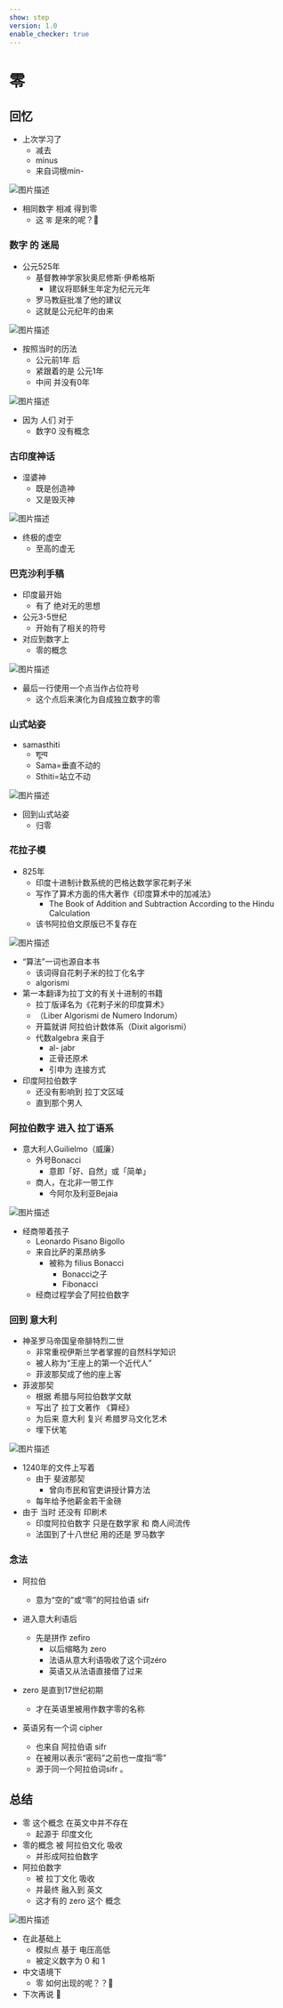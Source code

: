 ```yaml
---
show: step
version: 1.0
enable_checker: true
---
```


# 零

## 回忆

- 上次学习了
	- 减去
	- minus
	- 来自词根min-

![图片描述](https://doc.shiyanlou.com/courses/uid1190679-20230806-1691311824062)

- 相同数字 相减 得到零
	- 这 `零` 是來的呢？🤪

### 数字 的 迷局

- 公元525年
	- 基督教神学家狄奥尼修斯·伊希格斯
		- 建议将耶稣生年定为纪元元年
	- 罗马教庭批准了他的建议
	- 这就是公元纪年的由来

![图片描述](https://doc.shiyanlou.com/courses/uid1190679-20230829-1693309081735)

- 按照当时的历法
	- 公元前1年 后
	- 紧跟着的是 公元1年
	- 中间 并没有0年

![图片描述](https://doc.shiyanlou.com/courses/uid1190679-20230830-1693360559791)

- 因为 人们 对于 
	- 数字0 没有概念

### 古印度神话

- 湿婆神
	- 既是创造神
	- 又是毁灭神

![图片描述](https://doc.shiyanlou.com/courses/uid1190679-20230829-1693316845926)

- 终极的虚空
	- 至高的虚无

### 巴克沙利手稿

- 印度最开始 
	- 有了 绝对无的思想
- 公元3-5世纪
	- 开始有了相关的符号
- 对应到数字上 
	- 零的概念

![图片描述](https://doc.shiyanlou.com/courses/uid1190679-20230829-1693317023513)

- 最后一行使用一个点当作占位符号
	- 这个点后来演化为自成独立数字的零

### 山式站姿

- samasthiti	
	- शून्य 
	- Sama=垂直不动的
	- Sthiti=站立不动

![图片描述](https://doc.shiyanlou.com/courses/uid1190679-20230829-1693310629759)

- 回到山式站姿
	- 归零

### 花拉子模

-	825年
	- 印度十进制计数系统的巴格达数学家花剌子米
	- 写作了算术方面的伟大著作《印度算术中的加减法》
		- The Book of Addition and Subtraction According to the Hindu Calculation
	- 该书阿拉伯文原版已不复存在

![图片描述](https://doc.shiyanlou.com/courses/uid1190679-20230829-1693317880116)

- “算法”一词也源自本书
	- 该词得自花剌子米的拉丁化名字
	- algorismi
- 第一本翻译为拉丁文的有关十进制的书籍
	- 拉丁版译名为《花剌子米的印度算术》
	- （Liber Algorismi de Numero Indorum）
	- 开篇就讲 阿拉伯计数体系（Dixit algorismi）
	- 代数algebra 来自于 
		- al- jabr 
		- 正骨还原术 
		- 引申为 连接方式
- 印度阿拉伯数字 
	- 还没有影响到 拉丁文区域
	- 直到那个男人


### 阿拉伯数字 进入 拉丁语系

- 意大利人Guilielmo（威廉）
	- 外号Bonacci
		- 意即「好、自然」或「简单」
	- 商人，在北非一带工作
		- 今阿尔及利亚Bejaia

![图片描述](https://doc.shiyanlou.com/courses/uid1190679-20230830-1693357891801)

-  经商带着孩子
	- Leonardo Pisano Bigollo
	- 来自比萨的莱昂纳多
		- 被称为 filius Bonacci
			- Bonacci之子
			- Fibonacci
	- 经商过程学会了阿拉伯数字

### 回到 意大利

- 神圣罗马帝国皇帝腓特烈二世
	- 非常重视伊斯兰学者掌握的自然科学知识
	- 被人称为“王座上的第一个近代人”
	- 菲波那契成了他的座上客
- 菲波那契
	- 根据 希腊与阿拉伯数学文献 
	- 写出了 拉丁文著作 《算经》
	- 为后来 意大利 复兴 希腊罗马文化艺术
	- 埋下伏笔

![图片描述](https://doc.shiyanlou.com/courses/uid1190679-20230830-1693359718467)

- 1240年的文件上写着
	- 由于 斐波那契 
		- 曾向市民和官吏讲授计算方法
	- 每年给予他薪金若干金磅
- 由于 当时 还没有 印刷术
	- 印度阿拉伯数字 只是在数学家 和 商人间流传
	- 法国到了十八世纪 用的还是 罗马数字

### 念法

- 阿拉伯
	- 意为“空的”或“零”的阿拉伯语 sifr 
- 进入意大利语后
	- 先是拼作 zefiro
		- 以后缩略为 zero
		- 法语从意大利语吸收了这个词zéro
		- 英语又从法语直接借了过来
- zero 是直到17世纪初期
	- 才在英语里被用作数字零的名称

- 英语另有一个词 cipher 
	- 也来自 阿拉伯语 sifr
	- 在被用以表示“密码”之前也一度指“零”
	- 源于同一个阿拉伯词sifr 。

##  总结

- 零 这个概念 在英文中并不存在
	- 起源于 印度文化
- 零的概念 被 阿拉伯文化 吸收 
	- 并形成阿拉伯数字
- 阿拉伯数字 
	- 被 拉丁文化 吸收 
	- 并最终 融入到 英文
	- 这才有的 zero 这个 概念

![图片描述](https://doc.shiyanlou.com/courses/uid1190679-20230830-1693362546937)

- 在此基础上
	- 模拟点 基于 电压高低 
	- 被定义数字为 0 和 1	
- 中文语境下
	- 零 如何出现的呢？？🤪
- 下次再说 👋
